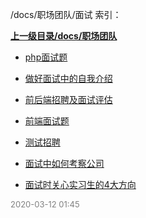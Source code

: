/docs/职场团队/面试 索引：


**[上一级目录/docs/职场团队](/docs/职场团队/index.md)**

- [php面试题](/docs/职场团队/面试/php面试题.md)

- [做好面试中的自我介绍](/docs/职场团队/面试/做好面试中的自我介绍.md)

- [前后端招聘及面试评估](/docs/职场团队/面试/前后端招聘及面试评估.md)

- [前端面试题](/docs/职场团队/面试/前端面试题.md)

- [测试招聘](/docs/职场团队/面试/测试招聘.md)

- [面试中如何考察公司](/docs/职场团队/面试/面试中如何考察公司.md)

- [面试时关心实习生的4大方向](/docs/职场团队/面试/面试时关心实习生的4大方向.md)


<font size=2 color='grey'> 2020-03-12 01:45 </font>